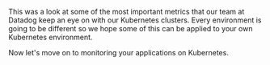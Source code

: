This was a look at some of the most important metrics that our team at Datadog keep an eye on with our Kubernetes clusters. Every environment is going to be different so we hope some of this can be applied to your own Kubernetes environment. 

Now let's move on to monitoring your applications on Kubernetes.